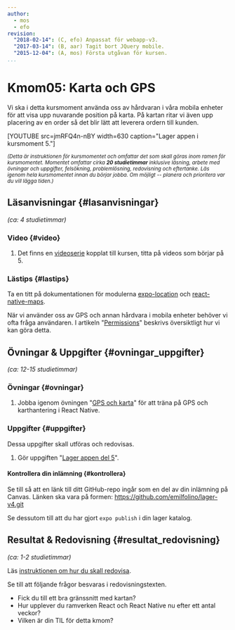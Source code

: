 ```yaml
---
author:
  - mos
  - efo
revision:
  "2018-02-14": (C, efo) Anpassat för webapp-v3.
  "2017-03-14": (B, aar) Tagit bort JQuery mobile.
  "2015-12-04": (A, mos) Första utgåvan för kursen.
...
```

Kmom05: Karta och GPS
==================================

Vi ska i detta kursmoment använda oss av hårdvaran i våra mobila enheter för att visa upp nuvarande position på karta. På kartan ritar vi även upp placering av en order så det blir lätt att leverera ordern till kunden.



<!--more-->



[YOUTUBE src=jmRFQ4n-nBY width=630 caption="Lager appen i kursmoment 5."]



<small><i>(Detta är instruktionen för kursmomentet och omfattar det som skall göras inom ramen för kursmomentet. Momentet omfattar cirka **20 studietimmar** inklusive läsning, arbete med övningar och uppgifter, felsökning, problemlösning, redovisning och eftertanke. Läs igenom hela kursmomentet innan du börjar jobba. Om möjligt -- planera och prioritera var du vill lägga tiden.)</i></small>



Läsanvisningar  {#lasanvisningar}
---------------------------------

*(ca: 4 studietimmar)*



### Video  {#video}

1. Det finns en [videoserie](https://youtube.com/playlist?list=PLKtP9l5q3ce8Akmp6hSW78cDuHHNylpRG) kopplat till kursen, titta på videos som börjar på 5.



### Lästips {#lastips}

Ta en titt på dokumentationen för modulerna [expo-location](https://docs.expo.dev/versions/latest/sdk/location/) och [react-native-maps](https://github.com/react-native-maps/react-native-maps).

När vi använder oss av GPS och annan hårdvara i mobila enheter behöver vi ofta fråga användaren. I artikeln "[Permissions](https://docs.expo.dev/guides/permissions/)" beskrivs översiktligt hur vi kan göra detta.



Övningar & Uppgifter  {#ovningar_uppgifter}
-------------------------------------------

*(ca: 12-15 studietimmar)*



### Övningar {#ovningar}

1. Jobba igenom övningen "[GPS och karta](kunskap/gps-och-karta-v2)" för att träna på GPS och karthantering i React Native.



### Uppgifter {#uppgifter}

Dessa uppgifter skall utföras och redovisas.

1. Gör uppgiften "[Lager appen del 5](uppgift/lager-appen-del-5-v2)".



#### Kontrollera din inlämning {#kontrollera}

Se till så att en länk till ditt GitHub-repo ingår som en del av din inlämning på Canvas. Länken ska vara på formen: https://github.com/emilfolino/lager-v4.git

Se dessutom till att du har gjort `expo publish` i din lager katalog.



Resultat & Redovisning  {#resultat_redovisning}
-----------------------------------------------

*(ca: 1-2 studietimmar)*

Läs [instruktionen om hur du skall redovisa](./../redovisa).

Se till att följande frågor besvaras i redovisningstexten.

* Fick du till ett bra gränssnitt med kartan?
* Hur upplever du ramverken React och React Native nu efter ett antal veckor?
* Vilken är din TIL för detta kmom?
